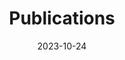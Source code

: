 ---
title: 'Publications'
date: 2023-10-24
type: landing

design:
  spacing: '5rem'

sections: 

    - block: tags-cloud
      content: 
        title: " "


    - block: collection
      content:
        title: All Publications
        count: 0  # Show all items (no limit)
        filters:
          exclude_featured: false
          exclude_future: false
          exclude_past: false
          folders: 
            - publication
      design: 
        view: article-grid
        columns: 3


---